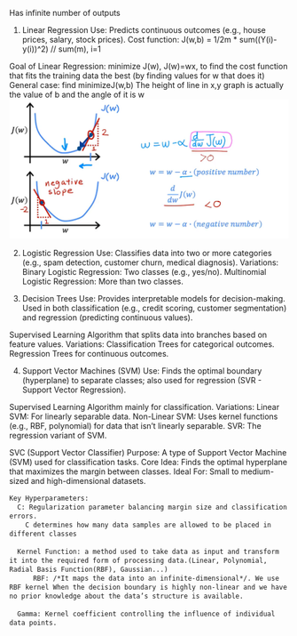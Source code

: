 Has infinite number of outputs

1) Linear Regression
  Use:
    Predicts continuous outcomes (e.g., house prices, salary, stock prices).
  Cost function: J(w,b) = 1/2m * sum((Y(i)-y(i))^2) // sum(m), i=1

  Goal of Linear Regression: minimize J(w), J(w)=wx, to find the cost function that fits the training data the best (by finding values for w that does it)
  General case: find minimizeJ(w,b)
  The height of line in x,y graph is actually the value of b and the angle of it is w
  ![Alt Text](https://github.com/Nemanja264/Machine-Learning/blob/main/Algorithms/Screenshot%202025-02-11%20005832.png?raw=true)

2) Logistic Regression
  Use:
    Classifies data into two or more categories (e.g., spam detection, customer churn, medical diagnosis).
  Variations:
    Binary Logistic Regression: Two classes (e.g., yes/no).
    Multinomial Logistic Regression: More than two classes.

3)  Decision Trees 
  Use:
    Provides interpretable models for decision-making.
    Used in both classification (e.g., credit scoring, customer segmentation) and regression (predicting continuous values).

  Supervised Learning Algorithm that splits data into branches based on feature values.
  Variations:
    Classification Trees for categorical outcomes.
    Regression Trees for continuous outcomes.

4) Support Vector Machines (SVM)
  Use:
    Finds the optimal boundary (hyperplane) to separate classes; also used for regression (SVR - Support Vector Regression).

  Supervised Learning Algorithm mainly for classification.
  Variations:
    Linear SVM: For linearly separable data.
    Non-Linear SVM: Uses kernel functions (e.g., RBF, polynomial) for data that isn’t linearly separable.
    SVR: The regression variant of SVM.

  SVC (Support Vector Classifier)
    Purpose: A type of Support Vector Machine (SVM) used for classification tasks.
    Core Idea: Finds the optimal hyperplane that maximizes the margin between classes.
    Ideal For: Small to medium-sized and high-dimensional datasets.

    Key Hyperparameters:
      C: Regularization parameter balancing margin size and classification errors.
        C determines how many data samples are allowed to be placed in different classes

      Kernel Function: a method used to take data as input and transform it into the required form of processing data.(Linear, Polynomial, Radial Basis Function(RBF), Gaussian...)
          RBF: /*It maps the data into an infinite-dimensional*/. We use RBF kernel When the decision boundary is highly non-linear and we have no prior knowledge about the data’s structure is available.

      Gamma: Kernel coefficient controlling the influence of individual data points.
